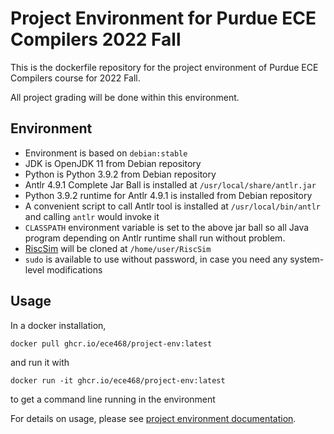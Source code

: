 # Project Environment for Purdue ECE Compilers 2022 Fall

This is the dockerfile repository for the project environment of Purdue ECE Compilers course for 2022 Fall.

All project grading will be done within this environment.

## Environment

- Environment is based on `debian:stable`
- JDK is OpenJDK 11 from Debian repository
- Python is Python 3.9.2 from Debian repository
- Antlr 4.9.1 Complete Jar Ball is installed at `/usr/local/share/antlr.jar`
- Python 3.9.2 runtime for Antlr 4.9.1 is installed from Debian repository
- A convenient script to call Antlr tool is installed at `/usr/local/bin/antlr` and calling `antlr` would invoke it
- `CLASSPATH` environment variable is set to the above jar ball so all Java program depending on Antlr runtime shall run without problem.
- [RiscSim](https://github.com/milindkulkarni/RiscSim) will be cloned at `/home/user/RiscSim`
- `sudo` is available to use without password, in case you need any system-level modifications

## Usage

In a docker installation,

```(bash)
docker pull ghcr.io/ece468/project-env:latest
```

and run it with

```(bash)
docker run -it ghcr.io/ece468/project-env:latest
```

to get a command line running in the environment

For details on usage, please see [project environment documentation](https://cap.ecn.purdue.edu/compilers/project/).
